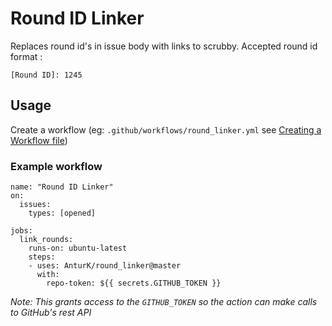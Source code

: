 # Round ID Linker

Replaces round id's in issue body with links to scrubby.
Accepted round id format :
```
[Round ID]: 1245
```

## Usage

Create a workflow (eg: `.github/workflows/round_linker.yml` see [Creating a Workflow file](https://help.github.com/en/articles/configuring-a-workflow#creating-a-workflow-file))

### Example workflow

```
name: "Round ID Linker"
on:
  issues:
    types: [opened]

jobs:
  link_rounds:
    runs-on: ubuntu-latest
    steps:
    - uses: AnturK/round_linker@master
      with:
        repo-token: ${{ secrets.GITHUB_TOKEN }}
```

_Note: This grants access to the `GITHUB_TOKEN` so the action can make calls to GitHub's rest API_
